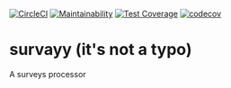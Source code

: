 [![CircleCI](https://circleci.com/gh/jnwelzel/survayy/tree/master.svg?style=svg)](https://circleci.com/gh/jnwelzel/survayy/tree/master)
[![Maintainability](https://api.codeclimate.com/v1/badges/c6f787366c60ed7482f3/maintainability)](https://codeclimate.com/github/jnwelzel/survayy/maintainability)
[![Test Coverage](https://api.codeclimate.com/v1/badges/c6f787366c60ed7482f3/test_coverage)](https://codeclimate.com/github/jnwelzel/survayy/test_coverage)
[![codecov](https://codecov.io/gh/jnwelzel/survayy/branch/master/graph/badge.svg)](https://codecov.io/gh/jnwelzel/survayy)

# survayy (it's not a typo)
A surveys processor
